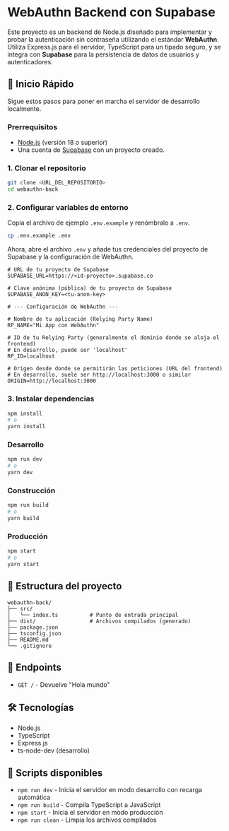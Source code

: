 # WebAuthn Backend con Supabase

Este proyecto es un backend de Node.js diseñado para implementar y probar la autenticación sin contraseña utilizando el estándar **WebAuthn**. Utiliza Express.js para el servidor, TypeScript para un tipado seguro, y se integra con **Supabase** para la persistencia de datos de usuarios y autenticadores.

## 🚀 Inicio Rápido

Sigue estos pasos para poner en marcha el servidor de desarrollo localmente.

### Prerrequisitos

-   [Node.js](https://nodejs.org/) (versión 18 o superior)
-   Una cuenta de [Supabase](https://supabase.com/) con un proyecto creado.

### 1. Clonar el repositorio

```bash
git clone <URL_DEL_REPOSITORIO>
cd webauthn-back
```

### 2. Configurar variables de entorno

Copia el archivo de ejemplo `.env.example` y renómbralo a `.env`.

```bash
cp .env.example .env
```

Ahora, abre el archivo `.env` y añade tus credenciales del proyecto de Supabase y la configuración de WebAuthn.

```env
# URL de tu proyecto de Supabase
SUPABASE_URL=https://<id-proyecto>.supabase.co

# Clave anónima (pública) de tu proyecto de Supabase
SUPABASE_ANON_KEY=<tu-anon-key>

# --- Configuración de WebAuthn ---

# Nombre de tu aplicación (Relying Party Name)
RP_NAME="Mi App con WebAuthn"

# ID de tu Relying Party (generalmente el dominio donde se aloja el frontend)
# En desarrollo, puede ser 'localhost'
RP_ID=localhost

# Origen desde donde se permitirán las peticiones (URL del frontend)
# En desarrollo, suele ser http://localhost:3000 o similar
ORIGIN=http://localhost:3000
```

### 3. Instalar dependencias

```bash
npm install
# o
yarn install
```

### Desarrollo
```bash
npm run dev
# o
yarn dev
```

### Construcción
```bash
npm run build
# o
yarn build
```

### Producción
```bash
npm start
# o
yarn start
```

## 📁 Estructura del proyecto

```
webauthn-back/
├── src/
│   └── index.ts          # Punto de entrada principal
├── dist/                 # Archivos compilados (generado)
├── package.json
├── tsconfig.json
├── README.md
└── .gitignore
```

## 📡 Endpoints

- `GET /` - Devuelve "Hola mundo"

## 🛠️ Tecnologías

- Node.js
- TypeScript
- Express.js
- ts-node-dev (desarrollo)

## 📝 Scripts disponibles

- `npm run dev` - Inicia el servidor en modo desarrollo con recarga automática
- `npm run build` - Compila TypeScript a JavaScript
- `npm start` - Inicia el servidor en modo producción
- `npm run clean` - Limpia los archivos compilados
